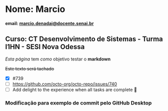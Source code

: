 # Nome: Marcio

#### email: marcio.denadai@docente.senai.br

## Curso: CT Desenvolvimento de Sistemas - Turma I1HN - SESI Nova Odessa

*Esta página* tem _como_ objetivo testar o **markdown**

~~Este texto será tachado~~

- [x] #739
- [ ] https://github.com/octo-org/octo-repo/issues/740
- [ ] Add delight to the experience when all tasks are complete :tada:

### Modificação para exemplo de commit pelo GitHub Desktop
